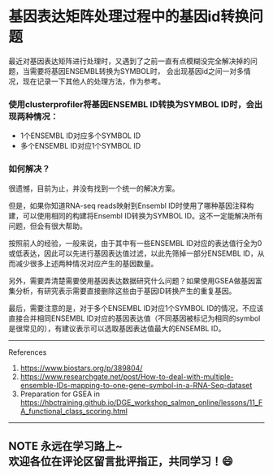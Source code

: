 # 基因表达矩阵处理过程中的基因id转换问题

最近对基因表达矩阵进行处理时，又遇到了之前一直有点模糊没完全解决掉的问题，当需要将基因ENSEMBL转换为SYMBOL时，
会出现基因id之间一对多情况，现在记录一下其他人的处理方法，作为参考。
  
### 使用clusterprofiler将基因ENSEMBL ID转换为SYMBOL ID时，会出现两种情况：  
* 1个ENSEMBL ID对应多个SYMBOL ID
* 多个ENSEMBL ID对应1个SYMBOL ID
  
### 如何解决？
很遗憾，目前为止，并没有找到一个统一的解决方案。
  
但是，如果你知道RNA-seq reads映射到Ensembl ID时使用了哪种基因注释构建，可以使用相同的构建将Ensembl ID转换为SYMBOL ID。这不一定能解决所有问题，但会有很大帮助。
  
按照前人的经验，一般来说，由于其中有一些ENSEMBL ID对应的表达值行全为0或低表达，因此可以先进行基因表达值过滤，以此先筛掉一部分ENSEMBL ID，从而减少很多上述两种情况对应产生的基因数量。
  
另外，需要弄清楚需要使用基因表达数据研究什么问题？如果使用GSEA做基因富集分析，有研究表示需要直接删除这些由于基因ID转换产生的重复基因。
  
最后，需要注意的是，对于多个ENSEMBL ID对应1个SYMBOL ID的情况，不应该直接合并相同ENSEMBL ID对应的基因表达值（不同基因被标记为相同的symbol是很常见的），有建议表示可以选取基因表达值最大的ENSEMBL ID。
  
-------
References
1. https://www.biostars.org/p/389804/
2. https://www.researchgate.net/post/How-to-deal-with-multiple-ensemble-IDs-mapping-to-one-gene-symbol-in-a-RNA-Seq-dataset
3. Preparation for GSEA in https://hbctraining.github.io/DGE_workshop_salmon_online/lessons/11_FA_functional_class_scoring.html
  
---
**NOTE**
永远在学习路上~  
欢迎各位在评论区留言批评指正，共同学习！:smile:
---
